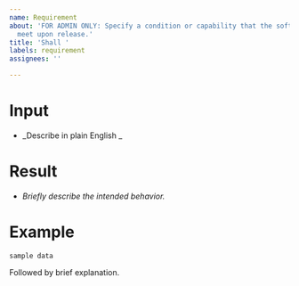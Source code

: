 ```yaml
---
name: Requirement
about: 'FOR ADMIN ONLY: Specify a condition or capability that the software shall
  meet upon release.'
title: 'Shall '
labels: requirement
assignees: ''

---
```


# Input
- _Describe in plain English _

# Result
- _Briefly describe the intended behavior._

# Example

```
sample data
```

Followed by brief explanation.
